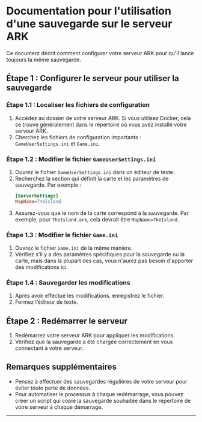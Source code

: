 
# Documentation pour l'utilisation d'une sauvegarde sur le serveur ARK

Ce document décrit comment configurer votre serveur ARK pour qu'il lance toujours la même sauvegarde.

## Étape 1 : Configurer le serveur pour utiliser la sauvegarde

### Étape 1.1 : Localiser les fichiers de configuration

1. Accédez au dossier de votre serveur ARK. Si vous utilisez Docker, cela se trouve généralement dans le répertoire où vous avez installé votre serveur ARK.
2. Cherchez les fichiers de configuration importants : `GameUserSettings.ini` et `Game.ini`.

### Étape 1.2 : Modifier le fichier `GameUserSettings.ini`

1. Ouvrez le fichier `GameUserSettings.ini` dans un éditeur de texte.
2. Recherchez la section qui définit la carte et les paramètres de sauvegarde. Par exemple :
   ```ini
   [ServerSettings]
   MapName=TheIsland
   ```
3. Assurez-vous que le nom de la carte correspond à la sauvegarde. Par exemple, pour `TheIsland.ark`, cela devrait être `MapName=TheIsland`.

### Étape 1.3 : Modifier le fichier `Game.ini`

1. Ouvrez le fichier `Game.ini` de la même manière.
2. Vérifiez s'il y a des paramètres spécifiques pour la sauvegarde ou la carte, mais dans la plupart des cas, vous n'aurez pas besoin d'apporter des modifications ici.

### Étape 1.4 : Sauvegarder les modifications

1. Après avoir effectué les modifications, enregistrez le fichier.
2. Fermez l’éditeur de texte.

## Étape 2 : Redémarrer le serveur

1. Redémarrez votre serveur ARK pour appliquer les modifications.
2. Vérifiez que la sauvegarde a été chargée correctement en vous connectant à votre serveur.

## Remarques supplémentaires

- Pensez à effectuer des sauvegardes régulières de votre serveur pour éviter toute perte de données.
- Pour automatiser le processus à chaque redémarrage, vous pouvez créer un script qui copie la sauvegarde souhaitée dans le répertoire de votre serveur à chaque démarrage.

---
